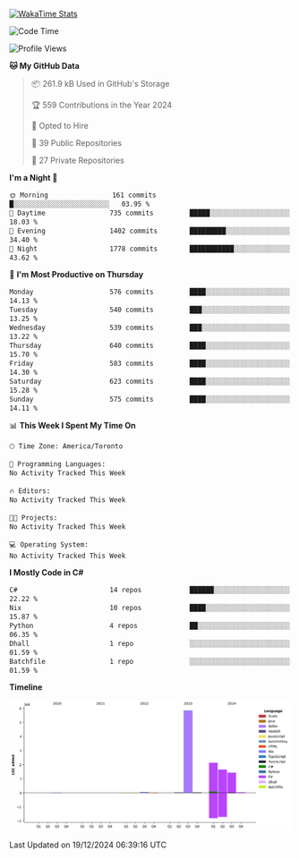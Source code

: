 [![WakaTime Stats](https://github-readme-stats.vercel.app/api/wakatime?username=qwbarch&layout=compact&hide=yaml,sh,conf,cabal,bash,csv,viml,git%20config,css,json,dhall,docker,other&custom_title=Time%20spent%20on%20languages&theme=github_dark_dimmed)](https://github.com/anuraghazra/github-readme-stats)

<!--START_SECTION:waka-->
![Code Time](http://img.shields.io/badge/Code%20Time-183%20hrs%201%20min-blue)

![Profile Views](http://img.shields.io/badge/Profile%20Views-0-blue)

**🐱 My GitHub Data** 

> 📦 261.9 kB Used in GitHub's Storage 
 > 
> 🏆 559 Contributions in the Year 2024
 > 
> 💼 Opted to Hire
 > 
> 📜 39 Public Repositories 
 > 
> 🔑 27 Private Repositories 
 > 
**I'm a Night 🦉** 

```text
🌞 Morning                161 commits         █░░░░░░░░░░░░░░░░░░░░░░░░   03.95 % 
🌆 Daytime                735 commits         █████░░░░░░░░░░░░░░░░░░░░   18.03 % 
🌃 Evening                1402 commits        █████████░░░░░░░░░░░░░░░░   34.40 % 
🌙 Night                  1778 commits        ███████████░░░░░░░░░░░░░░   43.62 % 
```
📅 **I'm Most Productive on Thursday** 

```text
Monday                   576 commits         ████░░░░░░░░░░░░░░░░░░░░░   14.13 % 
Tuesday                  540 commits         ███░░░░░░░░░░░░░░░░░░░░░░   13.25 % 
Wednesday                539 commits         ███░░░░░░░░░░░░░░░░░░░░░░   13.22 % 
Thursday                 640 commits         ████░░░░░░░░░░░░░░░░░░░░░   15.70 % 
Friday                   583 commits         ████░░░░░░░░░░░░░░░░░░░░░   14.30 % 
Saturday                 623 commits         ████░░░░░░░░░░░░░░░░░░░░░   15.28 % 
Sunday                   575 commits         ████░░░░░░░░░░░░░░░░░░░░░   14.11 % 
```


📊 **This Week I Spent My Time On** 

```text
🕑︎ Time Zone: America/Toronto

💬 Programming Languages: 
No Activity Tracked This Week

🔥 Editors: 
No Activity Tracked This Week

🐱‍💻 Projects: 
No Activity Tracked This Week

💻 Operating System: 
No Activity Tracked This Week
```

**I Mostly Code in C#** 

```text
C#                       14 repos            ██████░░░░░░░░░░░░░░░░░░░   22.22 % 
Nix                      10 repos            ████░░░░░░░░░░░░░░░░░░░░░   15.87 % 
Python                   4 repos             ██░░░░░░░░░░░░░░░░░░░░░░░   06.35 % 
Dhall                    1 repo              ░░░░░░░░░░░░░░░░░░░░░░░░░   01.59 % 
Batchfile                1 repo              ░░░░░░░░░░░░░░░░░░░░░░░░░   01.59 % 
```



**Timeline**

![Lines of Code chart](https://raw.githubusercontent.com/qwbarch/qwbarch/main/assets/bar_graph.png)


 Last Updated on 19/12/2024 06:39:16 UTC
<!--END_SECTION:waka-->
